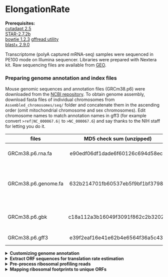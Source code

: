 # ElongationRate

**Prerequisites:**  
[cutadapt 2.5](https://cutadapt.readthedocs.io/en/stable/index.html)  
[STAR-2.7.2b](https://github.com/alexdobin/STAR)  
[bowtie 1.2.3](http://bowtie-bio.sourceforge.net/index.shtml)
[gffread utility](http://ccb.jhu.edu/software/stringtie/gff.shtml)  
[blast+ 2.9.0](https://blast.ncbi.nlm.nih.gov/)

Transcriptome (polyA captured mRNA-seq) samples were sequenced in PE100 mode on Illumina sequencer. Libraries were prepared with Nextera kit.
Raw sequencing files are available from [GEO]().

### Preparing genome annotation and index files
Mouse genomic sequences and annotation files (GRCm38.p6) were downloaded from the [NCBI repository](http://ftp.ncbi.nih.gov/genomes/M_musculus/). 
To obtain genome assembly, download fasta files of individual chromosomes from ```Assembled_chromosomes/seq/``` folder and concatenate them in the ascending order (omit mitochondrial chromosome and sex chromosomes). Edit chromosome names to match annotation names in gff3 (for example convert ```>ref|NC_000067.6|``` to ```>NC_000067.6```) and say thanks to the NIH staff for letting you do it.  

| files               | MD5 check sum (unzipped)         | Description                                               |
| ------------------- |:--------------------------------:| ----------------------------------------------------------|
| GRCm38.p6.rna.fa    | e90edf06df1dade6f60126c694d58ec6 | RNA in fasta format, coding + noncoding                   |
| GRCm38.p6.genome.fa | 632b214701fb60537eb5f9bf1bf37983 | Genome sequence (nuclear genome only, no sex chromosomes) |
| GRCm38.p6.gbk       | c18a112a3b16049f3091f862c2b32024 | RNA in gene bank format, coding + noncoding               |
| GRCm38.p6.gff3      | e39f2eaf16e41e62b4e6564f36a5c437 | Genome annotation                                         | 


<details><summary><b>Customizing genome annotation</b></summary>  

**Customize genome annotation**  
Annotation of extrachromosomal contigs and sex chromosomes was omitted. 'Gnomon' (Predicted) records from gff file were also omitted and only 'RefSeq' and 'BestRefSeq' (manually curated) kept. Perl and R scripts are included in the GitHub repository.   
```bash
Discard_extrachromosomal_annotation.pl GRCm38.p6.gff3 >GRCm38.p6.custom.gff
Discard_gnomon_annotation.pl >GRCm38.p6.Refseq.gff	# automatically takes GRCm38.p6.custom.gff as an input
```
**Remove non-coding RNA genes**, leave only coding genes with their mRNA, transcript, exon, and CDS children. Fix the gff annotation from previous script by matching gene coordinates with the childern coordinates (occured due to removal of Gnomon features).
```bash
Discard_noncoding_annotation.R
```

**Convert annotation from GFF3 to GTF format**  
```bash
gffread GRCm38.p6.Refseq.coding.gff -T -o GRCm38.p6.Refseq.coding.gtf
# -T          - convert gff/gtf
```
</details>


<details><summary><b>Extract ORF sequences for translation rate estimation</b></summary>  

**Fetch all mRNA records**  
Run ```mRNA_extractor.pl```. First, it takes ```GRCm38.p6.gbk``` and extracts all RefSeq records for every gene including CDS, 5UTR, 3UTR lengths and a sequence. Then, it selects the single RefSeq record as the longest isoform. Sometimes, the ORF lengths of two isoforms are equal, in that case the longest isoform is selected based on the UTR length with 5UTR taking precedence over 3UTR. The script also trims mRNAs by 100 nucleotides flanking CDS.  If 5UTR and/or 3UTR are shorter than 100 nt, it raises a "flag".  

```bash
 perl mRNA_extractor.pl /path/GRCm38.p6.gbk
 # creates an output file named temp3
```
Fill missing 5UTR and 3UTRs with genomic sequences in cases when they are shorter than 100 nt.  
```bash
perl mRNA_genome_filler.pl 
# requires requires temp3 from the previous step in the same folder
# outputs mRNA_100.fasta file
```

mRNA_100.fasta file contains transcripts that can share high degree of homology. It is beneficial to eliminate highly similar transcripts prior to engaging to the main ribo-seq analysis. Run nucleotide blast in all vs. all mode

```bash
# build a database with local sequences
makeblastdb -in mRNA_100.fasta -title "mRNA_100" -dbtype nucl
# blast all sequences against each other
blastn -task blastn -num_threads 4 -outfmt 6 -evalue 0.001 -db mRNA_100.fasta -query mRNA_100.fasta -out blast_result.txt   
```

Extract non-redundant genes from ```blast_result.txt```. Selected blast parameters are not very strict and often assign a good score to a pair of genes that are not too similar.   
```bash
BLASTNprocessor.pl blast_result.txt
# outputs mRNA_100uniq.fasta file
```
</details>

<details><summary><b>Pre-process ribosomal profiling reads</b></summary>  

Two sets of indexed primers were used for library multiplexing. One set has 6-nt barcodes and the other 8-nt barcodes.  
<details><summary><b>Table of custom 6-nt index sequences used to multiplex libraries</b></summary>  
 

</details>

<details><summary><b>Table of custom 8-nt index sequences used to multiplex libraries</b></summary>  

| Index             | 8-nt barcode sequence   | Mice where it was used             |
| ------------------|:-----------------------:| -----------------------------------|
| Ribo-seq Index 1  | TCGCCTTA                |  19-month old mice                 |
| Ribo-seq Index 2  | CTAGTACG                |  19-month old mice                 |
| Ribo-seq Index 3  | TTCTGCCT                |  19-month old mice                 |
| Ribo-seq Index 4  | GCTCAGGA                |  19-month old mice                 | 
| Ribo-seq Index 5  | AGGAGTCC                |  19-month old mice                 |
| Ribo-seq Index 6  | CATGCCTA                |  19-month old mice                 |
| Ribo-seq Index 7  | GTAGAGAG                |  19-month old mice                 |
| Ribo-seq Index 8  | CCTCTCTG                |  19-month old mice                 |
| Ribo-seq Index 9  | AGCGTAGC                |  19-month old mice                 |
| Ribo-seq Index 10 | TCCTCTAC                |  19-month old mice                 |
| Ribo-seq Index 11 | CCTGAGAT                |  19-month old mice                 |
| Ribo-seq Index 12 | TAGCGAGT                |  19-month old mice                 |  
</details>


<details><summary><b>Ribo-seq of livers from 19-month old mice</b></summary>  
 
Liver Ribo-seq libraries of 19-month old mice were prepared with custom 8-nt barcodes and sequenced at Novogene in 150 PE mode. Total 12 libraries were pooled together and sequenced on a single lane. Ribosomal footprints are short, therefore only the forward read file (R1) is needed and the R2 file can be discarded. It is also more convenient to trim and remove rRNA reads from the pooled library before demultiplexing. If you are reproducing this analysis by downloading raw data from NCBI GEO repository, then demultiplexing was already done, but you still have to trimm and remove ribosomal contaminants from individual files.   

```bash
cutadapt -j 25 -u 1 -m 23 -M 40 -a AGATCGGAAGAGCACACGTCT --discard-untrimmed -o trimmed.fastq input.fastq
# j - number of processors
# u - delete first nucleotide of each read
# m - minimum length after adapter trimming
# M - maximum length after adapter trimming
```

Remove ribosomal contaminants  
```bash
 bowtie -p 20 -v 2 --un genomic.fastq ../bowtie-1.2.3/Mouse_indices/rmtRNA trimmed.fastq >/dev/null
```
Demultiplex pooled library into 12 individual samples  
```bash
perl BarcodeSplitter_8nt.pl genomic.fastq
```
</details>





</details>





<details><summary><b>Mapping ribosomal footprints to unique ORFs</b></summary>  
 
Build a Bowtie index out of ```mRNA_100uniq.fasta```  
```bash
bowtie-build  ./bowtie/genomes/mRNA_100uniq.fasta ./bowtie/Mouse_indices/mRNA_100uniq

```
 
</details>
